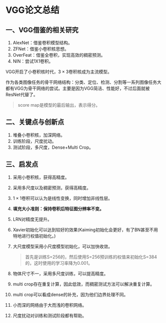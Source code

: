 # VGG论文总结

## 一、VGG借鉴的相关研究

1. AlexNet：借鉴卷积模型结构。
2. ZFNet：借鉴小卷积核思想。
3. OverFeat：借鉴全卷积，实现高效的稠密预测。
4. NIN：尝试1X1卷积。

VGG开启了小卷积核时代，$3\times3$卷积核成为主流模型。

作为各类图像任务的骨干网络结构：分类、定位、检测、分割等一系列图像任务大都有VGG为骨干网络的尝试。主要是因为VGG简洁、性能好，不过后面就被ResNet代替了。

> score map是模型的最后输出，表示得分。



## 二、关键点与创新点

1. 堆叠小卷积核，加深网络。
2. 训练阶段，尺度扰动。
3. 测试阶段，多尺度，Dense+Multi Crop。



## 三、启发点

1. 采用小卷积核，获得高精度。

2. 采用多尺度以及稠密预测，获得高精度。

3. $1\times1$卷积可以认为是线性变换，同时增加非线性层。

4. **填充大小准则：保持卷积后特征图分辨率不变。**

5. LRN对精度无提升。

6. Xavier初始化可以达到较好的效果(Kaiming初始化会更好，有了BN甚至不用特地进行权值初始化。)

7. 大尺度模型采用小尺度模型初始化，可以加快收敛。

   > 首先是训练S=256的，然后使用S=256预训练的权值来初始化S=384的，这时使用的学习率降为0.001。

8. 物体尺寸不一，采用多尺度训练，可以提高精度。

9. multi crop存在重复计算，因此低效，而稠密测试方法可以解决重复计算。

10. multi crop可以看成dense的补充，因为他们边界处理不同。

11. 小而深的网络由于大而浅的卷积网络。

12. 尺度扰动对训练和测试阶段都有帮助。





